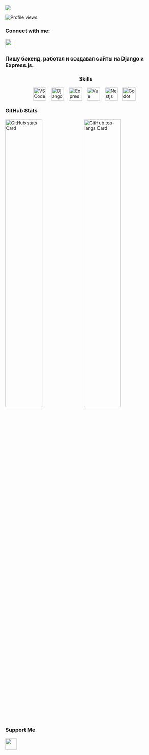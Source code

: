 ![](https://static.wixstatic.com/media/53fad0_ce0704caa0174d6aa9b2b8101a62fa77~mv2.gif)

![Profile views](https://komarev.com/ghpvc/?username=SuperProCoolName&label=Profile%20views&color=0e75b6&style=flat)

**<h3 align="left">Connect with me:</h3>** 
<p align="left"><a href="https://github.com/SuperProCoolName" target="_blank"><img src="https://img.shields.io/badge/GitHub-100000?style=for-the-badge&logo=github&logoColor=white" height="28" style="margin-right: 4px"></a></p>

 **<h3 align="left">Пишу бэкенд, работал и создавал сайты на Django и Express.js.</h3>**

 **<h3 align="center">Skills</h3>**

<div style="display: flex; flex-wrap: wrap; gap: 8px; justify-content: center;"><img src="https://skillicons.dev/icons?i=vscode" height="40" alt="VSCode" style="margin-right: 8px"> <img src="https://skillicons.dev/icons?i=django" height="40" alt="Django" style="margin-right: 8px"> <img src="https://skillicons.dev/icons?i=express" height="40" alt="Express" style="margin-right: 8px"> <img src="https://skillicons.dev/icons?i=vue" height="40" alt="Vue" style="margin-right: 8px"> <img src="https://skillicons.dev/icons?i=nestjs" height="40" alt="Nestjs" style="margin-right: 8px"> <img src="https://skillicons.dev/icons?i=godot" height="40" alt="Godot" style="margin-right: 8px"></div>

 **<h3 align="left">GitHub Stats</h3>**

<p align="left">
  <img width="48%" src="https://github-readme-stats.vercel.app/api?username=SuperProCoolName&theme=default&cache_seconds=1800&border_radius=4&hide_title=false&hide_rank=false&show_icons=true&include_all_commits=true&line_height=25" alt="GitHub stats Card" />
  <img width="48%" src="https://github-readme-stats.vercel.app/api/top-langs?username=SuperProCoolName&theme=default&cache_seconds=1800&border_radius=4&hide_title=false&layout=compact&langs_count=5&card_width=400&hide_progress=false" alt="GitHub top-langs Card" />
</p>

 **<h3 align="left">Support Me</h3>**

<p align="left"><a href="https://ko-fi.com/sushil_" target="_blank"><img src="https://img.shields.io/badge/Ko--fi-343B45?logo=kofi&logoColor=Black" height="36" style="margin-right: 4px"></a></p>
